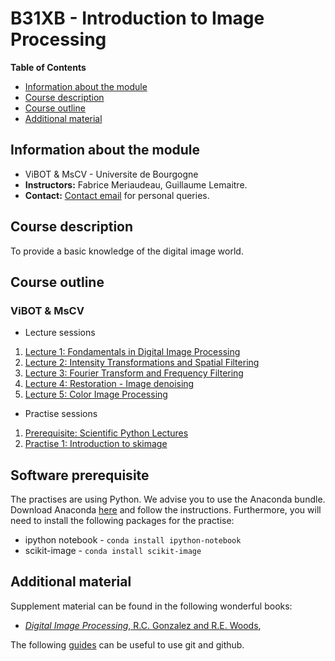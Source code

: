 # B31XB - Introduction to Image Processing

**Table of Contents**
- [Information about the module](#information-about-the-module)
- [Course description](#course-description)
- [Course outline](#course-outline)
- [Additional material](#additional-material)

## Information about the module

* ViBOT & MsCV - Universite de Bourgogne
* **Instructors:** Fabrice Meriaudeau, Guillaume Lemaitre.
* **Contact:** [Contact email](mailto:g.lemaitre58@gmail.com) for personal queries.

## Course description

To provide a basic knowledge of the digital image world.

## Course outline

### ViBOT & MsCV

* Lecture sessions

1. [Lecture 1: Fondamentals in Digital Image Processing](https://github.com/ViBOT-Erasmus/B31XB-IIP-Lecture-1)
1. [Lecture 2: Intensity Transformations and Spatial Filtering](https://github.com/ViBOT-Erasmus/B31XB-IIP-Lecture-2)
1. [Lecture 3: Fourier Transform and Frequency Filtering](https://github.com/ViBOT-Erasmus/B31XB-IIP-Lecture-3)
1. [Lecture 4: Restoration - Image denoising](https://github.com/ViBOT-Erasmus/B31XB-IIP-Lecture-4)
1. [Lecture 5: Color Image Processing](https://github.com/ViBOT-Erasmus/B31XB-IIP-Lecture-5)

* Practise sessions

1. [Prerequisite: Scientific Python Lectures](https://github.com/ContinuumIO/scientific-python-lectures)
1. [Practise 1: Introduction to skimage](https://github.com/ViBOT-Erasmus/B31XB-IIP-Introduction-skimage)

## Software prerequisite

The practises are using Python. We advise you to use the Anaconda bundle. Download Anaconda [here](http://continuum.io/downloads) and follow the instructions.
Furthermore, you will need to install the following packages for the practise:

* ipython notebook - `conda install ipython-notebook`
* scikit-image - `conda install scikit-image`

## Additional material

Supplement material can be found in the following wonderful books:

* [*Digital Image Processing*, R.C. Gonzalez and R.E. Woods](http://web.ipac.caltech.edu/staff/fmasci/home/astro_refs/Digital_Image_Processing_2ndEd.pdf),

The following [guides](https://guides.github.com/) can be useful to use git and github.
